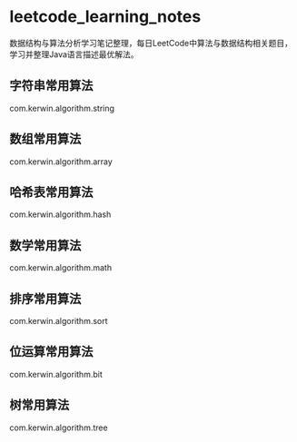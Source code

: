 # leetcode_learning_notes
数据结构与算法分析学习笔记整理，每日LeetCode中算法与数据结构相关题目，学习并整理Java语言描述最优解法。

## 字符串常用算法
com.kerwin.algorithm.string  
## 数组常用算法
com.kerwin.algorithm.array 
## 哈希表常用算法
com.kerwin.algorithm.hash 
## 数学常用算法
com.kerwin.algorithm.math 
## 排序常用算法
com.kerwin.algorithm.sort 
## 位运算常用算法
com.kerwin.algorithm.bit 
## 树常用算法
com.kerwin.algorithm.tree
